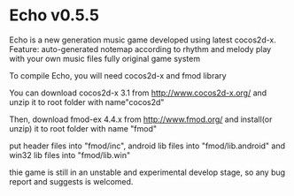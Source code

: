 Echo v0.5.5
===========

Echo is a new generation music game developed using latest cocos2d-x. 
Feature:
auto-generated notemap according to rhythm and melody
play with your own music files
fully original game system

To compile Echo, you will need cocos2d-x and fmod library

You can download cocos2d-x 3.1 from http://www.cocos2d-x.org/ and unzip it to root folder with name"cocos2d"

Then, download fmod-ex 4.4.x from http://www.fmod.org/ and install(or unzip) it to root folder with name "fmod"

put header files into "fmod/inc", android lib files into "fmod/lib.android" and win32 lib files into "fmod/lib.win"

thie game is still in an unstable and experimental develop stage, so any bug report and suggests is welcomed.
